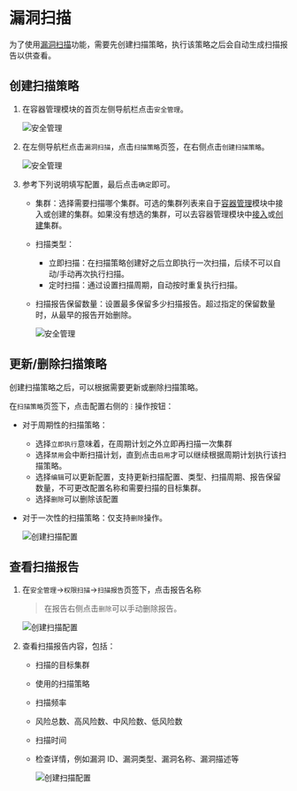 # 漏洞扫描

为了使用[漏洞扫描](intro.md)功能，需要先创建扫描策略，执行该策略之后会自动生成扫描报告以供查看。

## 创建扫描策略

1. 在容器管理模块的首页左侧导航栏点击`安全管理`。

    ![安全管理](../images/security01.png)

2. 在左侧导航栏点击`漏洞扫描`，点击`扫描策略`页签，在右侧点击`创建扫描策略`。

    ![安全管理](https://docs.daocloud.io/daocloud-docs-images/docs/zh/docs/kpanda/user-guide/images/security16.png)

3. 参考下列说明填写配置，最后点击`确定`即可。

    - 集群：选择需要扫描哪个集群。可选的集群列表来自于[容器管理](../../intro/index.md)模块中接入或创建的集群。如果没有想选的集群，可以去容器管理模块中[接入](../clusters/integrate-cluster.md)或[创建](../clusters/create-cluster.md)集群。
    - 扫描类型：

        - 立即扫描：在扫描策略创建好之后立即执行一次扫描，后续不可以自动/手动再次执行扫描。
        - 定时扫描：通过设置扫描周期，自动按时重复执行扫描。

    - 扫描报告保留数量：设置最多保留多少扫描报告。超过指定的保留数量时，从最早的报告开始删除。

        ![安全管理](https://docs.daocloud.io/daocloud-docs-images/docs/zh/docs/kpanda/user-guide/images/security17.png)

## 更新/删除扫描策略

创建扫描策略之后，可以根据需要更新或删除扫描策略。

在`扫描策略`页签下，点击配置右侧的 `ⵗ` 操作按钮：

- 对于周期性的扫描策略：

    - 选择`立即执行`意味着，在周期计划之外立即再扫描一次集群
    - 选择`禁用`会中断扫描计划，直到点击`启用`才可以继续根据周期计划执行该扫描策略。
    - 选择`编辑`可以更新配置，支持更新扫描配置、类型、扫描周期、报告保留数量，不可更改配置名称和需要扫描的目标集群。
    - 选择`删除`可以删除该配置

- 对于一次性的扫描策略：仅支持`删除`操作。

    ![创建扫描配置](https://docs.daocloud.io/daocloud-docs-images/docs/zh/docs/kpanda/user-guide/images/security18.png)

## 查看扫描报告

1. 在`安全管理`->`权限扫描`->`扫描报告`页签下，点击报告名称

    > 在报告右侧点击`删除`可以手动删除报告。

    ![创建扫描配置](https://docs.daocloud.io/daocloud-docs-images/docs/zh/docs/kpanda/user-guide/images/security19.png)

2. 查看扫描报告内容，包括：

    - 扫描的目标集群
    - 使用的扫描策略
    - 扫描频率
    - 风险总数、高风险数、中风险数、低风险数
    - 扫描时间
    - 检查详情，例如漏洞 ID、漏洞类型、漏洞名称、漏洞描述等

        ![创建扫描配置](https://docs.daocloud.io/daocloud-docs-images/docs/zh/docs/kpanda/user-guide/images/security20.png)

